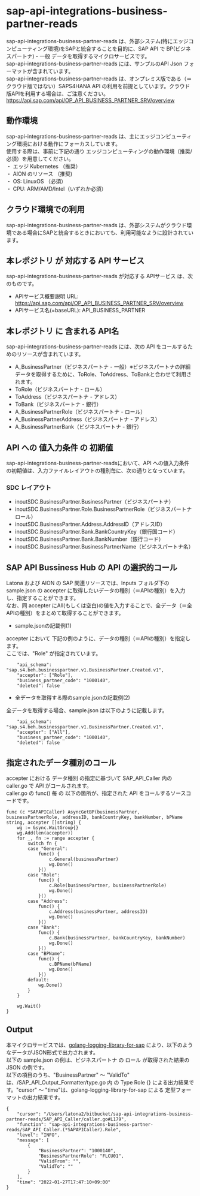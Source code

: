 # sap-api-integrations-business-partner-reads
sap-api-integrations-business-partner-reads は、外部システム(特にエッジコンピューティング環境)をSAPと統合することを目的に、SAP API で BP(ビジネスパートナ) - 一般 データを取得するマイクロサービスです。    
sap-api-integrations-business-partner-reads には、サンプルのAPI Json フォーマットが含まれています。   
sap-api-integrations-business-partner-reads は、オンプレミス版である（＝クラウド版ではない）SAPS4HANA API の利用を前提としています。クラウド版APIを利用する場合は、ご注意ください。   
https://api.sap.com/api/OP_API_BUSINESS_PARTNER_SRV/overview   

## 動作環境  
sap-api-integrations-business-partner-reads は、主にエッジコンピューティング環境における動作にフォーカスしています。  
使用する際は、事前に下記の通り エッジコンピューティングの動作環境（推奨/必須）を用意してください。  
・ エッジ Kubernetes （推奨）    
・ AION のリソース （推奨)    
・ OS: LinuxOS （必須）    
・ CPU: ARM/AMD/Intel（いずれか必須）    

## クラウド環境での利用
sap-api-integrations-business-partner-reads は、外部システムがクラウド環境である場合にSAPと統合するときにおいても、利用可能なように設計されています。  

## 本レポジトリ が 対応する API サービス
sap-api-integrations-business-partner-reads が対応する APIサービス は、次のものです。

* APIサービス概要説明 URL: https://api.sap.com/api/OP_API_BUSINESS_PARTNER_SRV/overview    
* APIサービス名(=baseURL): API_BUSINESS_PARTNER

## 本レポジトリ に 含まれる API名
sap-api-integrations-business-partner-reads には、次の API をコールするためのリソースが含まれています。  

* A_BusinessPartner（ビジネスパートナ - 一般）※ビジネスパートナの詳細データを取得するために、ToRole、ToAddress、ToBankと合わせて利用されます。  
* ToRole（ビジネスパートナ - ロール）
* ToAddress（ビジネスパートナ - アドレス）
* ToBank（ビジネスパートナ - 銀行）
* A_BusinessPartnerRole（ビジネスパートナ - ロール）
* A_BusinessPartnerAddress（ビジネスパートナ - アドレス）
* A_BusinessPartnerBank（ビジネスパートナ - 銀行）

## API への 値入力条件 の 初期値
sap-api-integrations-business-partner-readsにおいて、API への値入力条件の初期値は、入力ファイルレイアウトの種別毎に、次の通りとなっています。  

### SDC レイアウト

* inoutSDC.BusinessPartner.BusinessPartner（ビジネスパートナ）
* inoutSDC.BusinessPartner.Role.BusinessPartnerRole（ビジネスパートナロール）
* inoutSDC.BusinessPartner.Address.AddressID（アドレスID）
* inoutSDC.BusinessPartner.Bank.BankCountryKey（銀行国コード）
* inoutSDC.BusinessPartner.Bank.BankNumber（銀行コード）
* inoutSDC.BusinessPartner.BusinessPartnerName（ビジネスパートナ名）

## SAP API Bussiness Hub の API の選択的コール

Latona および AION の SAP 関連リソースでは、Inputs フォルダ下の sample.json の accepter に取得したいデータの種別（＝APIの種別）を入力し、指定することができます。  
なお、同 accepter にAll(もしくは空白)の値を入力することで、全データ（＝全APIの種別）をまとめて取得することができます。  

* sample.jsonの記載例(1)  

accepter において 下記の例のように、データの種別（＝APIの種別）を指定します。  
ここでは、"Role" が指定されています。    
  
```
	"api_schema": "sap.s4.beh.businesspartner.v1.BusinessPartner.Created.v1",
	"accepter": ["Role"],
	"business_partner_code": "1000140",
	"deleted": false
```
  
* 全データを取得する際のsample.jsonの記載例(2)  

全データを取得する場合、sample.json は以下のように記載します。  

```
	"api_schema": "sap.s4.beh.businesspartner.v1.BusinessPartner.Created.v1",
	"accepter": ["All"],
	"business_partner_code": "1000140",
	"deleted": false
```

## 指定されたデータ種別のコール

accepter における データ種別 の指定に基づいて SAP_API_Caller 内の caller.go で API がコールされます。  
caller.go の func() 毎 の 以下の箇所が、指定された API をコールするソースコードです。  

```
func (c *SAPAPICaller) AsyncGetBP(businessPartner, businessPartnerRole, addressID, bankCountryKey, bankNumber, bPName string, accepter []string) {
	wg := &sync.WaitGroup{}
	wg.Add(len(accepter))
	for _, fn := range accepter {
		switch fn {
		case "General":
			func() {
				c.General(businessPartner)
				wg.Done()
			}()
		case "Role":
			func() {
				c.Role(businessPartner, businessPartnerRole)
				wg.Done()
			}()
		case "Address":
			func() {
				c.Address(businessPartner, addressID)
				wg.Done()
			}()
		case "Bank":
			func() {
				c.Bank(businessPartner, bankCountryKey, bankNumber)
				wg.Done()
			}()
		case "BPName":
			func() {
				c.BPName(bPName)
				wg.Done()
			}()
		default:
			wg.Done()
		}
	}

	wg.Wait()
}
```
## Output  
本マイクロサービスでは、[golang-logging-library-for-sap](https://github.com/latonaio/golang-logging-library-for-sap) により、以下のようなデータがJSON形式で出力されます。  
以下の sample.json の例は、ビジネスパートナ の ロール が取得された結果の JSON の例です。  
以下の項目のうち、"BusinessPartner" ～ "ValidTo" は、/SAP_API_Output_Formatter/type.go 内 の Type Role {} による出力結果です。"cursor" ～ "time"は、golang-logging-library-for-sap による 定型フォーマットの出力結果です。  

```
{
	"cursor": "/Users/latona2/bitbucket/sap-api-integrations-business-partner-reads/SAP_API_Caller/caller.go#L179",
	"function": "sap-api-integrations-business-partner-reads/SAP_API_Caller.(*SAPAPICaller).Role",
	"level": "INFO",
	"message": [
		{
			"BusinessPartner": "1000140",
			"BusinessPartnerRole": "FLCU01",
			"ValidFrom": "",
			"ValidTo": ""
		}
	],
	"time": "2022-01-27T17:47:10+09:00"
}
```
